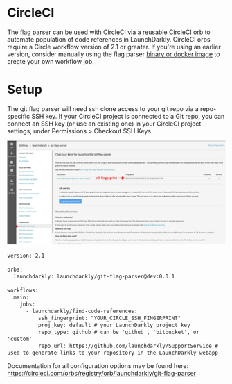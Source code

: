 # CircleCI

The flag parser can be used with CircleCI via a reusable [CircleCI orb](https://circleci.com/docs/2.0/orb-intro/) to automate population of code references in LaunchDarkly. CircleCI orbs require a Circle workflow version of 2.1 or greater. If you're using an earlier version, consider manually using the flag parser [binary or docker image](https://github.com/launchdarkly/git-flag-parser/tree/master/README.md#execution-via-cli) to create your own workflow job.

# Setup

The git flag parser will need ssh clone access to your git repo via a repo-specific SSH key. If your CircleCI project is connected to a Git repo, you can connect an SSH key (or use an existing one) in your CircleCI project settings, under Permissions > Checkout SSH Keys.

![SSH fingerprint location](./images/ssh-fingerprint.png)

```
version: 2.1

orbs:
  launchdarkly: launchdarkly/git-flag-parser@dev:0.0.1

workflows:
  main:
    jobs:
      - launchdarkly/find-code-references:
          ssh_fingerprint: "YOUR_CIRCLE_SSH_FINGERPRINT"
          proj_key: default # your LaunchDarkly project key
          repo_type: github # can be 'github', 'bitbucket', or 'custom'
          repo_url: https://github.com/launchdarkly/SupportService # used to generate links to your repository in the LaunchDarkly webapp
```

Documentation for all configuration options may be found here: https://circleci.com/orbs/registry/orb/launchdarkly/git-flag-parser
